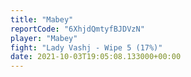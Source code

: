 ```yaml
---
title: "Mabey"
reportCode: "6XhjdQmtyfBJDVzN"
player: "Mabey"
fight: "Lady Vashj - Wipe 5 (17%)"
date: 2021-10-03T19:05:08.133000+00:00
---
```

